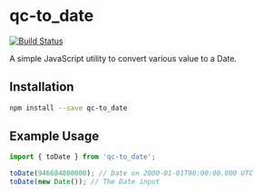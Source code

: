 # qc-to_date

[![Build Status](https://travis-ci.org/hypersoftllc/qc-to_date.svg?branch=master)](https://travis-ci.org/hypersoftllc/qc-to_date)

A simple JavaScript utility to convert various value to a Date.


## Installation

```sh
npm install --save qc-to_date
```


## Example Usage

```js
import { toDate } from 'qc-to_date';

toDate(946684800000); // Date on 2000-01-01T00:00:00.000 UTC
toDate(new Date()); // The Date input
```
